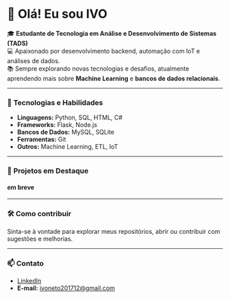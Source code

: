 # 👋 Olá! Eu sou IVO

🎓 **Estudante de Tecnologia em Análise e Desenvolvimento de Sistemas (TADS)**  
💻 Apaixonado por desenvolvimento backend, automação com IoT e análises de dados.  
📚 Sempre explorando novas tecnologias e desafios, atualmente aprendendo mais sobre **Machine Learning** e **bancos de dados relacionais**.

---

### 🌟 **Tecnologias e Habilidades**
- **Linguagens:** Python, SQL, HTML, C#
- **Frameworks:** Flask, Node.js
- **Bancos de Dados:** MySQL, SQLite
- **Ferramentas:** Git
- **Outros:** Machine Learning, ETL, IoT

---

### 🚀 **Projetos em Destaque**
#### em breve 
---

### 🛠️ **Como contribuir**
Sinta-se à vontade para explorar meus repositórios, abrir ou contribuir com sugestões e melhorias.

---

### 📫 **Contato**
- [LinkedIn](https://www.linkedin.com/in/ivo-soares-b80246316/)
- **E-mail:** ivoneto201712@gmail.com
